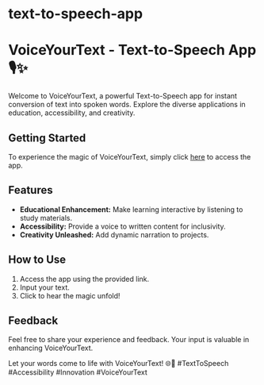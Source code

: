 # text-to-speech-app
# VoiceYourText - Text-to-Speech App 🎙️✨

Welcome to VoiceYourText, a powerful Text-to-Speech app for instant conversion of text into spoken words. Explore the diverse applications in education, accessibility, and creativity.

## Getting Started
To experience the magic of VoiceYourText, simply click [here](https://lnkd.in/gH8ivazH) to access the app.

## Features
- **Educational Enhancement:** Make learning interactive by listening to study materials.
- **Accessibility:** Provide a voice to written content for inclusivity.
- **Creativity Unleashed:** Add dynamic narration to projects.

## How to Use
1. Access the app using the provided link.
2. Input your text.
3. Click to hear the magic unfold!

## Feedback
Feel free to share your experience and feedback. Your input is valuable in enhancing VoiceYourText.

Let your words come to life with VoiceYourText! 🌐📢 #TextToSpeech #Accessibility #Innovation #VoiceYourText
